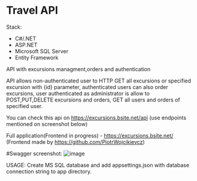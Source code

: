 # Travel API

Stack:
- C#/.NET
- ASP.NET
- Microsoft SQL Server
- Entity Framework

API with excursions managment,orders and authentication


API allows non-authenticated user to HTTP GET all excursions or specified excursion with {id} parameter,
authenticated users can also order excursions, user authenticated as administrator is allow to POST,PUT,DELETE excursions and orders,
GET all users and orders of specified user.


You can check this api on https://excursions.bsite.net/api
(use endpoints mentioned on screenshot below)

Full application(Frontend in progress) - https://excursions.bsite.net/
(Frontend made by https://github.com/PiotrWojcikievcz)

#Swagger screenshot:
![image](https://user-images.githubusercontent.com/92157165/234266464-8efad161-e7bb-4559-8751-06c07ee6e790.png)



USAGE:
Create MS SQL database and add appsettings.json with database connection string to app directory.
